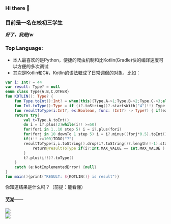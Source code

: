 ### Hi there 👋

### 目前是一名在校初三学生

***好了，我是fw***

### Top Language:

- 本人最喜欢的是Python，便捷的爬虫机制和比Kotlin(Gradle)快的编译速度可以方便的多次调试
- 其次是Kotlin和C#，Kotlin的语法糖成了日常调侃的对象，比如：
```kotlin
var i: Int? = 44
var result: Type? = null
enum class Type{A,B,C,OTHER}
fun KOTLIN(): Type? {
    fun Type.toInt():Int? = when(this){Type.A->1;Type.B->2;Type.C->3;else->null}
    fun Int.toType():Type = if (i?.toString()?.startsWith("4")!!) Type.A else Type.OTHER
    fun resultToType(i:Int?, ex:Boolean, func: (Int?) -> Type?) { if(ex)result=func(i) }
    return try{
        val t=Type.A.toInt()
        do i = i?.plus(2)while(i!! >=50)
        for(fori in 1..10 step 5) i = i?.plus(fori)
        for(forj in 10 downTo 1 step 5) i = i?.minus((forj*0.5).toInt())
        if(i!! >=100)TODO("?")
        resultToType(i,i.toString().drop(i?.toString()?.length!!-1).startsWith('1')) {
            return@resultToType if(i?:Int.MAX_VALUE == Int.MAX_VALUE ) null else i?.toType()
        }
        t?.plus(i!!)?.toType()
    }
    catch (e:NotImplementedError) {null}
}
fun main(){print("RESULT: ${KOTLIN()} is result")}
```
你知道结果是什么吗？（前提：能看懂）
#### 芜湖——
![](https://github-readme-stats.vercel.app/api?username=awesomehhhhh&show_icons=true&icon_color=CE1D2D&text_color=718096&bg_color=ffffff)  
![](https://visitor-badge.glitch.me/badge?page_id=awesomehhhhh)
